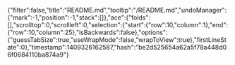 {"filter":false,"title":"README.md","tooltip":"/README.md","undoManager":{"mark":-1,"position":-1,"stack":[]},"ace":{"folds":[],"scrolltop":0,"scrollleft":0,"selection":{"start":{"row":10,"column":1},"end":{"row":10,"column":25},"isBackwards":false},"options":{"guessTabSize":true,"useWrapMode":false,"wrapToView":true},"firstLineState":0},"timestamp":1409326162587,"hash":"be2d525654a62a5f78a448d06f0684110ba874a9"}